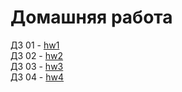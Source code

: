 # Домашняя работа

ДЗ 01 - [hw1](hw1\num1.java)<br />
ДЗ 02 - [hw2](hw2\num1.java)<br />
ДЗ 03 - [hw3](hw3\program.java)<br />
ДЗ 04 - [hw4](hw4\Program.java)<br />
